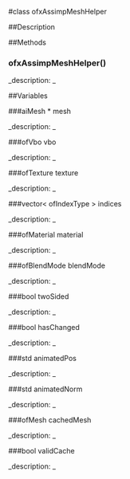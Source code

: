 #class ofxAssimpMeshHelper


##Description



















##Methods



### ofxAssimpMeshHelper()

<!--
_syntax: ofxAssimpMeshHelper()_
_name: ofxAssimpMeshHelper_
_returns: _
_returns_description: _
_parameters: _
_access: public_
_version_started: 007_
_version_deprecated: _
_summary: _
_constant: False_
_static: no_
_visible: True_
_advanced: False_
-->

_description: _





















<!----------------------------------------------------------------------------->

##Variables



###aiMesh * mesh

<!--
_name: mesh_
_type: aiMesh *_
_access: public_
_version_started: 007_
_version_deprecated: _
_summary: _
_visible: True_
_constant: True_
_advanced: False_
-->

_description: _





















<!----------------------------------------------------------------------------->

###ofVbo vbo

<!--
_name: vbo_
_type: ofVbo_
_access: public_
_version_started: 007_
_version_deprecated: _
_summary: _
_visible: True_
_constant: True_
_advanced: False_
-->

_description: _





















<!----------------------------------------------------------------------------->

###ofTexture texture

<!--
_name: texture_
_type: ofTexture_
_access: public_
_version_started: 007_
_version_deprecated: _
_summary: _
_visible: True_
_constant: True_
_advanced: False_
-->

_description: _





















<!----------------------------------------------------------------------------->

###vector< ofIndexType > indices

<!--
_name: indices_
_type: vector< ofIndexType >_
_access: public_
_version_started: 007_
_version_deprecated: _
_summary: _
_visible: True_
_constant: True_
_advanced: False_
-->

_description: _





















<!----------------------------------------------------------------------------->

###ofMaterial material

<!--
_name: material_
_type: ofMaterial_
_access: public_
_version_started: 007_
_version_deprecated: _
_summary: _
_visible: True_
_constant: True_
_advanced: False_
-->

_description: _





















<!----------------------------------------------------------------------------->

###ofBlendMode blendMode

<!--
_name: blendMode_
_type: ofBlendMode_
_access: public_
_version_started: 007_
_version_deprecated: _
_summary: _
_visible: True_
_constant: True_
_advanced: False_
-->

_description: _





















<!----------------------------------------------------------------------------->

###bool twoSided

<!--
_name: twoSided_
_type: bool_
_access: public_
_version_started: 007_
_version_deprecated: _
_summary: _
_visible: True_
_constant: True_
_advanced: False_
-->

_description: _





















<!----------------------------------------------------------------------------->

###bool hasChanged

<!--
_name: hasChanged_
_type: bool_
_access: public_
_version_started: 007_
_version_deprecated: _
_summary: _
_visible: True_
_constant: True_
_advanced: False_
-->

_description: _





















<!----------------------------------------------------------------------------->

###std animatedPos

<!--
_name: animatedPos_
_type: std_
_access: public_
_version_started: 007_
_version_deprecated: _
_summary: _
_visible: True_
_constant: True_
_advanced: False_
-->

_description: _





















<!----------------------------------------------------------------------------->

###std animatedNorm

<!--
_name: animatedNorm_
_type: std_
_access: public_
_version_started: 007_
_version_deprecated: _
_summary: _
_visible: True_
_constant: True_
_advanced: False_
-->

_description: _





















<!----------------------------------------------------------------------------->

###ofMesh cachedMesh

<!--
_name: cachedMesh_
_type: ofMesh_
_access: public_
_version_started: 007_
_version_deprecated: _
_summary: _
_visible: True_
_constant: True_
_advanced: False_
-->

_description: _





















<!----------------------------------------------------------------------------->

###bool validCache

<!--
_name: validCache_
_type: bool_
_access: public_
_version_started: 007_
_version_deprecated: _
_summary: _
_visible: True_
_constant: True_
_advanced: False_
-->

_description: _





















<!----------------------------------------------------------------------------->

